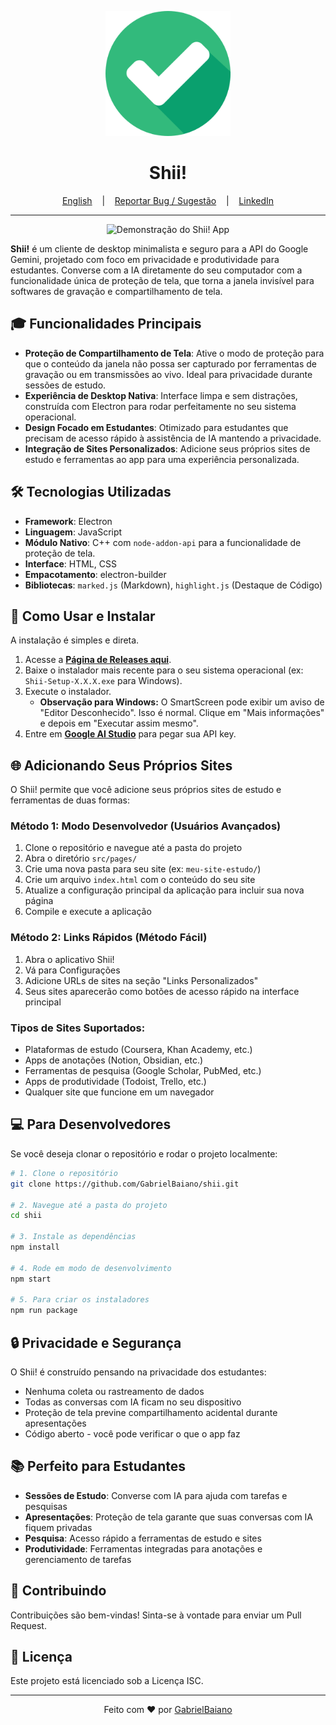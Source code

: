 <p align="center">
  <img src="/icon.png" alt="Logo do Shii! App" width="200"/>
</p>

<h1 align="center">Shii!</h1>

<p align="center">
  <a href="/README.md" target="_blank">English</a>
  &nbsp;&nbsp;&nbsp;|&nbsp;&nbsp;&nbsp;
  <a href="https://github.com/GabrielBaiano/shii/issues/new?title=Sugestão%20ou%20Bug%20no%20Shii!&body=**Descreva%20sua%20ideia%20ou%20o%20problema%20aqui:**%0A%0A%0A**Passos%20para%20reproduzir%20(se%20for%20um%20bug):**%0A1.%20...%0A2.%20...%0A%0A**Qualquer%20outra%20informação%20relevante?**%0A" target="_blank">Reportar Bug / Sugestão</a>
  &nbsp;&nbsp;&nbsp;|&nbsp;&nbsp;&nbsp;
  <a href="https://www.linkedin.com/in/gabriel-nascimento-gama-5b0b30185/" target="_blank">LinkedIn</a>
</p>

---

<p align="center">
  <img src="https://i.imgur.com/your-showcase-image.gif" alt="Demonstração do Shii! App"/>
</p>

**Shii!** é um cliente de desktop minimalista e seguro para a API do Google Gemini, projetado com foco em privacidade e produtividade para estudantes. Converse com a IA diretamente do seu computador com a funcionalidade única de proteção de tela, que torna a janela invisível para softwares de gravação e compartilhamento de tela.

## 🎓 Funcionalidades Principais

* **Proteção de Compartilhamento de Tela**: Ative o modo de proteção para que o conteúdo da janela não possa ser capturado por ferramentas de gravação ou em transmissões ao vivo. Ideal para privacidade durante sessões de estudo.
* **Experiência de Desktop Nativa**: Interface limpa e sem distrações, construída com Electron para rodar perfeitamente no seu sistema operacional.
* **Design Focado em Estudantes**: Otimizado para estudantes que precisam de acesso rápido à assistência de IA mantendo a privacidade.
* **Integração de Sites Personalizados**: Adicione seus próprios sites de estudo e ferramentas ao app para uma experiência personalizada.

## 🛠️ Tecnologias Utilizadas

* **Framework**: Electron
* **Linguagem**: JavaScript
* **Módulo Nativo**: C++ com `node-addon-api` para a funcionalidade de proteção de tela.
* **Interface**: HTML, CSS
* **Empacotamento**: electron-builder
* **Bibliotecas**: `marked.js` (Markdown), `highlight.js` (Destaque de Código)

## 📖 Como Usar e Instalar

A instalação é simples e direta.

1. Acesse a **[Página de Releases aqui](https://github.com/GabrielBaiano/shii/tags)**.
2. Baixe o instalador mais recente para o seu sistema operacional (ex: `Shii-Setup-X.X.X.exe` para Windows).
3. Execute o instalador.
   * **Observação para Windows:** O SmartScreen pode exibir um aviso de "Editor Desconhecido". Isso é normal. Clique em "Mais informações" e depois em "Executar assim mesmo".
4. Entre em **[Google AI Studio](https://aistudio.google.com/)** para pegar sua API key.

## 🌐 Adicionando Seus Próprios Sites

O Shii! permite que você adicione seus próprios sites de estudo e ferramentas de duas formas:

### Método 1: Modo Desenvolvedor (Usuários Avançados)

1. Clone o repositório e navegue até a pasta do projeto
2. Abra o diretório `src/pages/`
3. Crie uma nova pasta para seu site (ex: `meu-site-estudo/`)
4. Crie um arquivo `index.html` com o conteúdo do seu site
5. Atualize a configuração principal da aplicação para incluir sua nova página
6. Compile e execute a aplicação

### Método 2: Links Rápidos (Método Fácil)

1. Abra o aplicativo Shii!
2. Vá para Configurações
3. Adicione URLs de sites na seção "Links Personalizados"
4. Seus sites aparecerão como botões de acesso rápido na interface principal

### Tipos de Sites Suportados:
- Plataformas de estudo (Coursera, Khan Academy, etc.)
- Apps de anotações (Notion, Obsidian, etc.)
- Ferramentas de pesquisa (Google Scholar, PubMed, etc.)
- Apps de produtividade (Todoist, Trello, etc.)
- Qualquer site que funcione em um navegador

## 💻 Para Desenvolvedores

Se você deseja clonar o repositório e rodar o projeto localmente:

```bash
# 1. Clone o repositório
git clone https://github.com/GabrielBaiano/shii.git

# 2. Navegue até a pasta do projeto
cd shii

# 3. Instale as dependências
npm install

# 4. Rode em modo de desenvolvimento
npm start

# 5. Para criar os instaladores
npm run package
```

## 🔒 Privacidade e Segurança

O Shii! é construído pensando na privacidade dos estudantes:
- Nenhuma coleta ou rastreamento de dados
- Todas as conversas com IA ficam no seu dispositivo
- Proteção de tela previne compartilhamento acidental durante apresentações
- Código aberto - você pode verificar o que o app faz

## 📚 Perfeito para Estudantes

- **Sessões de Estudo**: Converse com IA para ajuda com tarefas e pesquisas
- **Apresentações**: Proteção de tela garante que suas conversas com IA fiquem privadas
- **Pesquisa**: Acesso rápido a ferramentas de estudo e sites
- **Produtividade**: Ferramentas integradas para anotações e gerenciamento de tarefas

## 🤝 Contribuindo

Contribuições são bem-vindas! Sinta-se à vontade para enviar um Pull Request.

## 📄 Licença

Este projeto está licenciado sob a Licença ISC.

---

<p align="center">
  Feito com ❤️ por <a href="https://github.com/GabrielBaiano" target="_blank">GabrielBaiano</a>
</p>
